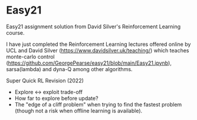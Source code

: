 # Easy21
Easy21 assignment solution from David Silver's Reinforcement Learning course.

I have just completed the Reinforcement Learning lectures offered online by UCL and David Silver (https://www.davidsilver.uk/teaching/) which teaches monte-carlo control (https://github.com/GeorgePearse/easy21/blob/main/Easy21.ipynb), sarsa(lambda) and dyna-Q among other algorithms.

Super Quick RL Revision (2022)
* Explore <-> exploit trade-off 
* How far to explore before update?
* The "edge of a cliff problem" when trying to find the fastest problem (though not a risk when offline learning is available).
